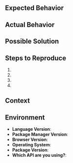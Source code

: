 <!--
Thank you for reporting an issue.

PLEASE **DO NOT** share any credentials related to your Contentful account like
<space_id> or <access_token>. If this is an urgent issue you are having with Contentful
It's better to contact support@contentful.com.

Please fill in as much of the template below as you're able.

Assign a label to the issue if you find it relevant.
-->

## Expected Behavior

<!--
If you're describing a bug, tell us what should happen.
If you're suggesting a change/improvement, tell us how it should work.
-->

## Actual Behavior

<!--
If describing a bug, tell us what happens instead of the expected behavior.
If suggesting a change/improvement, explain the difference from current behavior.
-->

## Possible Solution

<!--
Not obligatory, but suggest a fix/reason for the bug, or ideas how to implement
the addition or change.
-->

## Steps to Reproduce

<!--
Provide a link to a live example, or an unambiguous set of steps to reproduce
this bug. If relevant, provide code that demonstrates the problem, keeping it as
simple and free of external dependencies as possible.
-->
1.
2.
3.
4.

## Context

<!--
How has this issue affected you? What are you trying to accomplish?
Providing context helps us come up with a most relevant solution.
-->

## Environment

<!--
Include as many relevant details about the environment you experienced the bug in
-->

-   **Language Version**: <!-- output of `node -v` -->
-   **Package Manager Version**: <!-- output of `npm -v` -->
-   **Browser Version**: <!-- only if applicable, e.g. Chrome 67.0.3396.62  -->
-   **Operating System**: <!-- output of `uname -a` (UNIX), or version and 32 or 64-bit (Windows) -->
-   **Package Version**: <!-- e.g. v6.0.0 -->
-   **Which API are you using?**: <!-- Delivery / Management / Preview -->
